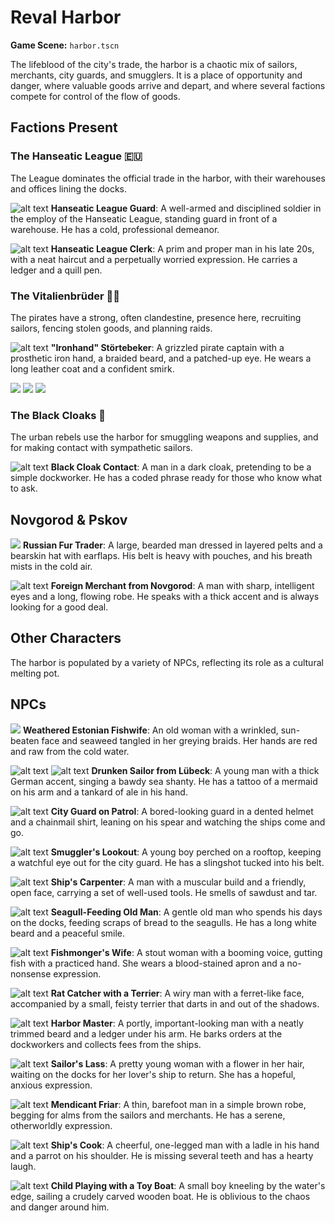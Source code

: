 # Reval Harbor

**Game Scene:** `harbor.tscn`

The lifeblood of the city's trade, the harbor is a chaotic mix of sailors, merchants, city guards, and smugglers. It is a place of opportunity and danger, where valuable goods arrive and depart, and where several factions compete for control of the flow of goods.

## Factions Present

### The Hanseatic League 🇪🇺
The League dominates the official trade in the harbor, with their warehouses and offices lining the docks.


![alt text](image-16.png)
**Hanseatic League Guard**: A well-armed and disciplined soldier in the employ of the Hanseatic League, standing guard in front of a warehouse. He has a cold, professional demeanor.

![alt text](image-1.png)
**Hanseatic League Clerk**: A prim and proper man in his late 20s, with a neat haircut and a perpetually worried expression. He carries a ledger and a quill pen.



### The Vitalienbrüder 🏴‍☠️
The pirates have a strong, often clandestine, presence here, recruiting sailors, fencing stolen goods, and planning raids.


![alt text](image.png)
**"Ironhand" Störtebeker**: A grizzled pirate captain with a prosthetic iron hand, a braided beard, and a patched-up eye. He wears a long leather coat and a confident smirk.

![](../../assets/characters/bandits/image-8.png)
![](../../assets/characters/bandits/image-1.png)
![](../../assets/characters/bandits/image-3.png)

### The Black Cloaks 🌃
The urban rebels use the harbor for smuggling weapons and supplies, and for making contact with sympathetic sailors.

![alt text](image-15.png)
**Black Cloak Contact**: A man in a dark cloak, pretending to be a simple dockworker. He has a coded phrase ready for those who know what to ask.


## Novgorod & Pskov

![](../../assets/characters/harbour/image-10.png) 
**Russian Fur Trader**: A large, bearded man dressed in layered pelts and a bearskin hat with earflaps. His belt is heavy with pouches, and his breath mists in the cold air.

![alt text](image-8.png)
**Foreign Merchant from Novgorod**: A man with sharp, intelligent eyes and a long, flowing robe. He speaks with a thick accent and is always looking for a good deal.


## Other Characters

The harbor is populated by a variety of NPCs, reflecting its role as a cultural melting pot.


## NPCs

![](../../assets/characters/harbour/image-7.png)
**Weathered Estonian Fishwife**: An old woman with a wrinkled, sun-beaten face and seaweed tangled in her greying braids. Her hands are red and raw from the cold water.


![alt text](image-2.png)
![alt text](image-3.png)
**Drunken Sailor from Lübeck**: A young man with a thick German accent, singing a bawdy sea shanty. He has a tattoo of a mermaid on his arm and a tankard of ale in his hand.

![alt text](image-5.png)
**City Guard on Patrol**: A bored-looking guard in a dented helmet and a chainmail shirt, leaning on his spear and watching the ships come and go.

![alt text](image-4.png)
**Smuggler's Lookout**: A young boy perched on a rooftop, keeping a watchful eye out for the city guard. He has a slingshot tucked into his belt.

![alt text](image-6.png)
**Ship's Carpenter**: A man with a muscular build and a friendly, open face, carrying a set of well-used tools. He smells of sawdust and tar.

![alt text](image-7.png)
**Seagull-Feeding Old Man**: A gentle old man who spends his days on the docks, feeding scraps of bread to the seagulls. He has a long white beard and a peaceful smile.




![alt text](image-9.png)
**Fishmonger's Wife**: A stout woman with a booming voice, gutting fish with a practiced hand. She wears a blood-stained apron and a no-nonsense expression.

![alt text](image-10.png)
**Rat Catcher with a Terrier**: A wiry man with a ferret-like face, accompanied by a small, feisty terrier that darts in and out of the shadows.


![alt text](image-11.png)
**Harbor Master**: A portly, important-looking man with a neatly trimmed beard and a ledger under his arm. He barks orders at the dockworkers and collects fees from the ships.

![alt text](image-13.png)
**Sailor's Lass**: A pretty young woman with a flower in her hair, waiting on the docks for her lover's ship to return. She has a hopeful, anxious expression.


![alt text](image-12.png)
**Mendicant Friar**: A thin, barefoot man in a simple brown robe, begging for alms from the sailors and merchants. He has a serene, otherworldly expression.


![alt text](image-14.png)
**Ship's Cook**: A cheerful, one-legged man with a ladle in his hand and a parrot on his shoulder. He is missing several teeth and has a hearty laugh.



![alt text](image-17.png)
**Child Playing with a Toy Boat**: A small boy kneeling by the water's edge, sailing a crudely carved wooden boat. He is oblivious to the chaos and danger around him.
